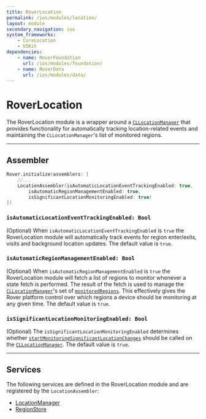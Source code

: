 ```yaml
---
title: RoverLocation
permalink: /ios/modules/location/
layout: module
secondary_navigation: ios
system_frameworks:
    - CoreLocation
    - UIKit
dependencies:
    - name: RoverFoundation
      url: /ios/modules/foundation/
    - name: RoverData
      url: /ios/modules/data/
---
```


# RoverLocation

The RoverLocation module is a wrapper around a [`CLLocationManager`](https://developer.apple.com/documentation/corelocation/cllocationmanager) that provides functionality for automatically tracking location-related events and maintaining the `CLLocationManager`'s list of monitored regions.

---

## Assembler

```swift
Rover.initialize(assemblers: [
    //...
    LocationAssembler(isAutomaticLocationEventTrackingEnabled: true,
        isAutomaticRegionManagementEnabled: true,
        isSignificantLocationMonitoringEnabled: true)
])
```

### `isAutomaticLocationEventTrackingEnabled: Bool` 

(Optional) When `isAutomaticLocationEventTrackingEnabled` is `true` the RoverLocation module will automatically track events for region enter/exits, visits and background location updates. The default value is `true`.

### `isAutomaticRegionManagementEnabled: Bool`

(Optional) When `isAutomaticRegionManagementEnabled` is `true` the RoverLocation module will fetch a list of regions to monitor whenever a state fetch is performed. The result of the fetch is used to manage the [`CLLocationManager`](https://developer.apple.com/documentation/corelocation/cllocationmanager)'s set of [`monitoredRegions`](https://developer.apple.com/documentation/corelocation/cllocationmanager). This effectively gives the Rover platform control over which regions a device should be monitoring at any given time. The default value is `true`.

### `isSignificantLocationMonitoringEnabled: Bool`

(Optional) The `isSignificantLocationMonitoringEnabled` determines whether [`startMonitoringSignificantLocationChanges`](https://developer.apple.com/documentation/corelocation/cllocationmanager/1423531-startmonitoringsignificantlocati) should be called on the [`CLLocationManager`](https://developer.apple.com/documentation/corelocation/cllocationmanager). The default value is `true`.

---

## Services

The following services are defined in the RoverLocation module and are registered by the `LocationAssembler`:

* <a href="{{ site.baseurl }}{% link ios/services/location-manager.md %}">LocationManager</a>
* <a href="{{ site.baseurl }}{% link ios/services/region-store.md %}">RegionStore</a>
